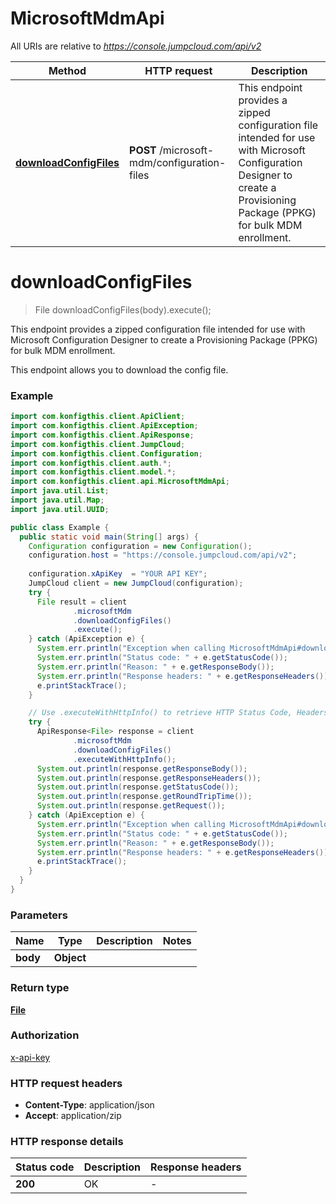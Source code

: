 # MicrosoftMdmApi

All URIs are relative to *https://console.jumpcloud.com/api/v2*

| Method | HTTP request | Description |
|------------- | ------------- | -------------|
| [**downloadConfigFiles**](MicrosoftMdmApi.md#downloadConfigFiles) | **POST** /microsoft-mdm/configuration-files | This endpoint provides a zipped configuration file intended for use with Microsoft Configuration Designer to create a Provisioning Package (PPKG) for bulk MDM enrollment. |


<a name="downloadConfigFiles"></a>
# **downloadConfigFiles**
> File downloadConfigFiles(body).execute();

This endpoint provides a zipped configuration file intended for use with Microsoft Configuration Designer to create a Provisioning Package (PPKG) for bulk MDM enrollment.

This endpoint allows you to download the config file.

### Example
```java
import com.konfigthis.client.ApiClient;
import com.konfigthis.client.ApiException;
import com.konfigthis.client.ApiResponse;
import com.konfigthis.client.JumpCloud;
import com.konfigthis.client.Configuration;
import com.konfigthis.client.auth.*;
import com.konfigthis.client.model.*;
import com.konfigthis.client.api.MicrosoftMdmApi;
import java.util.List;
import java.util.Map;
import java.util.UUID;

public class Example {
  public static void main(String[] args) {
    Configuration configuration = new Configuration();
    configuration.host = "https://console.jumpcloud.com/api/v2";
    
    configuration.xApiKey  = "YOUR API KEY";
    JumpCloud client = new JumpCloud(configuration);
    try {
      File result = client
              .microsoftMdm
              .downloadConfigFiles()
              .execute();
    } catch (ApiException e) {
      System.err.println("Exception when calling MicrosoftMdmApi#downloadConfigFiles");
      System.err.println("Status code: " + e.getStatusCode());
      System.err.println("Reason: " + e.getResponseBody());
      System.err.println("Response headers: " + e.getResponseHeaders());
      e.printStackTrace();
    }

    // Use .executeWithHttpInfo() to retrieve HTTP Status Code, Headers and Request
    try {
      ApiResponse<File> response = client
              .microsoftMdm
              .downloadConfigFiles()
              .executeWithHttpInfo();
      System.out.println(response.getResponseBody());
      System.out.println(response.getResponseHeaders());
      System.out.println(response.getStatusCode());
      System.out.println(response.getRoundTripTime());
      System.out.println(response.getRequest());
    } catch (ApiException e) {
      System.err.println("Exception when calling MicrosoftMdmApi#downloadConfigFiles");
      System.err.println("Status code: " + e.getStatusCode());
      System.err.println("Reason: " + e.getResponseBody());
      System.err.println("Response headers: " + e.getResponseHeaders());
      e.printStackTrace();
    }
  }
}

```

### Parameters

| Name | Type | Description  | Notes |
|------------- | ------------- | ------------- | -------------|
| **body** | **Object**|  | |

### Return type

[**File**](File.md)

### Authorization

[x-api-key](../README.md#x-api-key)

### HTTP request headers

 - **Content-Type**: application/json
 - **Accept**: application/zip

### HTTP response details
| Status code | Description | Response headers |
|-------------|-------------|------------------|
| **200** | OK |  -  |


